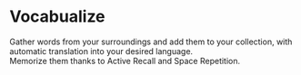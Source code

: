 # Vocabualize

Gather words from your surroundings and add them to your collection, with automatic translation into your desired language.  
Memorize them thanks to Active Recall and Space Repetition.